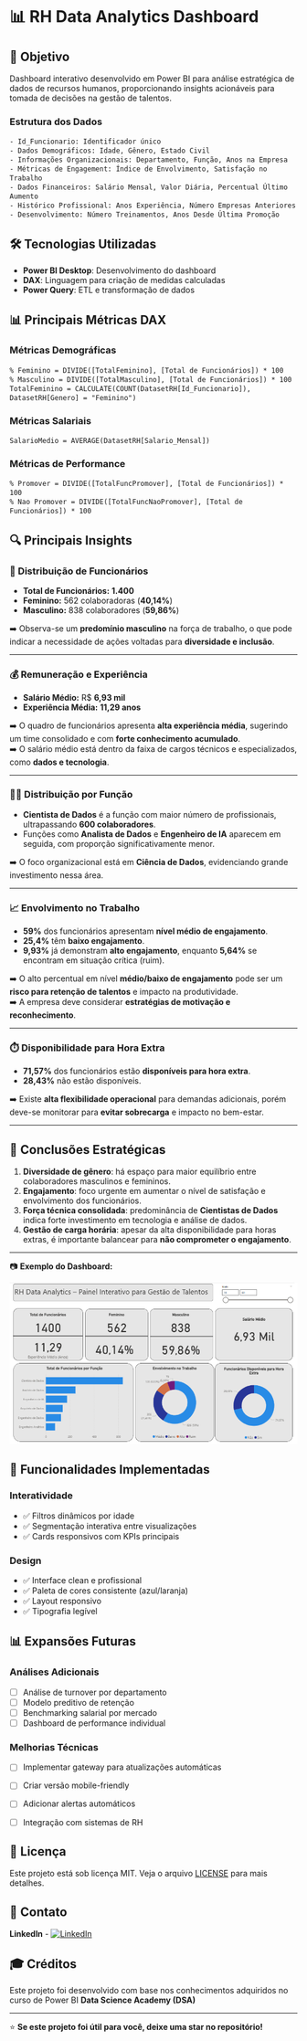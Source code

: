 # 📊 RH Data Analytics Dashboard

## 🎯 Objetivo
Dashboard interativo desenvolvido em Power BI para análise estratégica de dados de recursos humanos, proporcionando insights acionáveis para tomada de decisões na gestão de talentos.

### Estrutura dos Dados
```
- Id_Funcionario: Identificador único
- Dados Demográficos: Idade, Gênero, Estado Civil
- Informações Organizacionais: Departamento, Função, Anos na Empresa
- Métricas de Engagement: Índice de Envolvimento, Satisfação no Trabalho
- Dados Financeiros: Salário Mensal, Valor Diária, Percentual Último Aumento
- Histórico Profissional: Anos Experiência, Número Empresas Anteriores
- Desenvolvimento: Número Treinamentos, Anos Desde Última Promoção
```

## 🛠️ Tecnologias Utilizadas
- **Power BI Desktop**: Desenvolvimento do dashboard
- **DAX**: Linguagem para criação de medidas calculadas
- **Power Query**: ETL e transformação de dados

## 📊 Principais Métricas DAX

### Métricas Demográficas
```dax
% Feminino = DIVIDE([TotalFeminino], [Total de Funcionários]) * 100
% Masculino = DIVIDE([TotalMasculino], [Total de Funcionários]) * 100
TotalFeminino = CALCULATE(COUNT(DatasetRH[Id_Funcionario]), DatasetRH[Genero] = "Feminino")
```

### Métricas Salariais
```dax
SalarioMedio = AVERAGE(DatasetRH[Salario_Mensal])
```

### Métricas de Performance
```dax
% Promover = DIVIDE([TotalFuncPromover], [Total de Funcionários]) * 100
% Nao Promover = DIVIDE([TotalFuncNaoPromover], [Total de Funcionários]) * 100
```


## 🔍 Principais Insights  

### 👥 Distribuição de Funcionários  
- **Total de Funcionários:** **1.400**  
- **Feminino:** 562 colaboradoras (**40,14%**)  
- **Masculino:** 838 colaboradores (**59,86%**)  

➡️ Observa-se um **predomínio masculino** na força de trabalho, o que pode indicar a necessidade de ações voltadas para **diversidade e inclusão**.  

---

### 💰 Remuneração e Experiência  
- **Salário Médio:** R$ **6,93 mil**  
- **Experiência Média:** **11,29 anos**  

➡️ O quadro de funcionários apresenta **alta experiência média**, sugerindo um time consolidado e com **forte conhecimento acumulado**.  
➡️ O salário médio está dentro da faixa de cargos técnicos e especializados, como **dados e tecnologia**.  

---

### 🧑‍💻 Distribuição por Função  
- **Cientista de Dados** é a função com maior número de profissionais, ultrapassando **600 colaboradores**.  
- Funções como **Analista de Dados** e **Engenheiro de IA** aparecem em seguida, com proporção significativamente menor.  

➡️ O foco organizacional está em **Ciência de Dados**, evidenciando grande investimento nessa área.  

---

### 📈 Envolvimento no Trabalho  
- **59%** dos funcionários apresentam **nível médio de engajamento**.  
- **25,4%** têm **baixo engajamento**.  
- **9,93%** já demonstram **alto engajamento**, enquanto **5,64%** se encontram em situação crítica (ruim).  

➡️ O alto percentual em nível **médio/baixo de engajamento** pode ser um **risco para retenção de talentos** e impacto na produtividade.  
➡️ A empresa deve considerar **estratégias de motivação e reconhecimento**.  

---

### ⏱️ Disponibilidade para Hora Extra  
- **71,57%** dos funcionários estão **disponíveis para hora extra**.  
- **28,43%** não estão disponíveis.  

➡️ Existe **alta flexibilidade operacional** para demandas adicionais, porém deve-se monitorar para **evitar sobrecarga** e impacto no bem-estar.  

---

## 📌 Conclusões Estratégicas  
1. **Diversidade de gênero**: há espaço para maior equilíbrio entre colaboradores masculinos e femininos.  
2. **Engajamento**: foco urgente em aumentar o nível de satisfação e envolvimento dos funcionários.  
3. **Força técnica consolidada**: predominância de **Cientistas de Dados** indica forte investimento em tecnologia e análise de dados.  
4. **Gestão de carga horária**: apesar da alta disponibilidade para horas extras, é importante balancear para **não comprometer o engajamento**.  

---

📷 **Exemplo do Dashboard:**  

![Painel Interativo de Gestão de Talentos](image/gestao_talentos.png)  

## 🚀 Funcionalidades Implementadas

### Interatividade
- ✅ Filtros dinâmicos por idade
- ✅ Segmentação interativa entre visualizações
- ✅ Cards responsivos com KPIs principais

### Design
- ✅ Interface clean e profissional
- ✅ Paleta de cores consistente (azul/laranja)
- ✅ Layout responsivo
- ✅ Tipografia legível


## 📊 Expansões Futuras

### Análises Adicionais
- [ ] Análise de turnover por departamento
- [ ] Modelo preditivo de retenção
- [ ] Benchmarking salarial por mercado
- [ ] Dashboard de performance individual

### Melhorias Técnicas
- [ ] Implementar gateway para atualizações automáticas
- [ ] Criar versão mobile-friendly
- [ ] Adicionar alertas automáticos
- [ ] Integração com sistemas de RH


## 📄 Licença
Este projeto está sob licença MIT. Veja o arquivo [LICENSE](LICENSE) para mais detalhes.

## 📧 Contato
**LinkedIn** - [![LinkedIn](https://img.shields.io/badge/LinkedIn-Connect-blue?style=flat-square&logo=linkedin)](https://linkedin.com/in/nathannysoares)


## 🎓 Créditos
Este projeto foi desenvolvido com base nos conhecimentos adquiridos no curso de Power BI **Data Science Academy (DSA)**

---
⭐ **Se este projeto foi útil para você, deixe uma star no repositório!**

